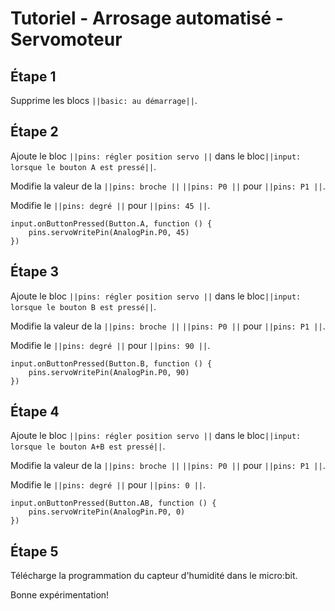 # Tutoriel - Arrosage automatisé - Servomoteur

## Étape 1

Supprime les blocs ``||basic: au démarrage||``.

## Étape 2

Ajoute le bloc ``||pins: régler position servo ||`` dans le bloc``||input: lorsque le bouton A est pressé||``.

Modifie la valeur de la ``||pins: broche ||`` ``||pins: P0 ||`` pour ``||pins: P1 ||``.

Modifie le ``||pins: degré ||`` pour ``||pins: 45 ||``.

```blocks
input.onButtonPressed(Button.A, function () {
    pins.servoWritePin(AnalogPin.P0, 45)
})

```

## Étape 3

Ajoute le bloc ``||pins: régler position servo ||`` dans le bloc``||input: lorsque le bouton B est pressé||``.

Modifie la valeur de la ``||pins: broche ||`` ``||pins: P0 ||`` pour ``||pins: P1 ||``.

Modifie le ``||pins: degré ||`` pour ``||pins: 90 ||``.

```blocks
input.onButtonPressed(Button.B, function () {
    pins.servoWritePin(AnalogPin.P0, 90)
})

```

## Étape 4

Ajoute le bloc ``||pins: régler position servo ||`` dans le bloc``||input: lorsque le bouton A+B est pressé||``.

Modifie la valeur de la ``||pins: broche ||`` ``||pins: P0 ||`` pour ``||pins: P1 ||``.

Modifie le ``||pins: degré ||`` pour ``||pins: 0 ||``.

```blocks
input.onButtonPressed(Button.AB, function () {
    pins.servoWritePin(AnalogPin.P0, 0)
})

```

## Étape 5

Télécharge la programmation du capteur d'humidité dans le micro:bit.

Bonne expérimentation!